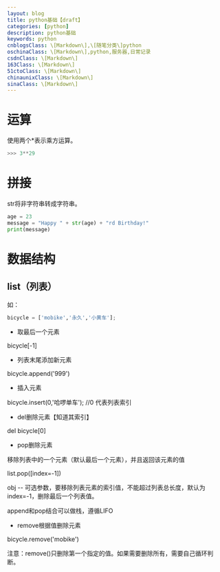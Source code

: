 ```yaml
---
layout: blog
title: python基础【draft】
categories: [python]
description: python基础
keywords: python
cnblogsClass: \[Markdown\],\[随笔分类\]python
oschinaClass: \[Markdown\],python,服务器,日常记录
csdnClass: \[Markdown\]
163Class: \[Markdown\]
51ctoClass: \[Markdown\]
chinaunixClass: \[Markdown\]
sinaClass: \[Markdown\]
---
```


# 运算
使用两个*表示乘方运算。
```python
>>> 3**29
```

# 拼接
str将非字符串转成字符串。
```python
age = 23
message = "Happy " + str(age) + "rd Birthday!"
print(message)
```

# 数据结构

## list（列表）
如：
```python
bicycle = ['mobike','永久','小黄车'];
```

- 取最后一个元素

bicycle[-1]

- 列表末尾添加新元素

bicycle.append('999')

- 插入元素

bicycle.insert(0,'哈啰单车');  //0 代表列表索引

- del删除元素【知道其索引】

del bicycle[0]  

- pop删除元素

移除列表中的一个元素（默认最后一个元素），并且返回该元素的值

list.pop([index=-1])

obj -- 可选参数，要移除列表元素的索引值，不能超过列表总长度，默认为 index=-1，删除最后一个列表值。

append和pop结合可以做栈，遵循LIFO

- remove根据值删除元素

bicycle.remove('mobike')

注意：remove()只删除第一个指定的值。如果需要删除所有，需要自己循环判断。



